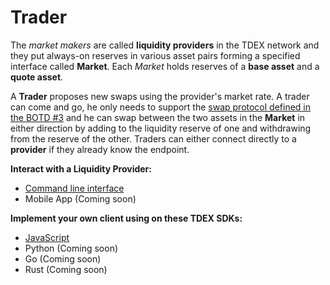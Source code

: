 # Trader

The *market makers* are called **liquidity providers** in the TDEX network and they put always-on reserves in various asset pairs forming a specified interface called **Market**. Each *Market* holds reserves of a **base asset** and a **quote asset**. 

A **Trader** proposes new swaps using the provider's market rate. A trader can come and go, he only needs to support the [swap protocol defined in the BOTD #3](https://github.com/Sevenlab/tdex-specs/blob/master/03-swap-protocol.md) and he can swap between the two assets in the **Market** in either direction by adding to the liquidity reserve of one and withdrawing from the reserve of the other. Traders can either connect directly to a **provider** if they already know the endpoint.


**Interact with a Liquidity Provider:**

* [Command line interface](tdex-cli.md)
* Mobile App (Coming soon)

**Implement your own client using on these TDEX SDKs:**

* [JavaScript](tdex-sdk.md)
* Python (Coming soon)
* Go (Coming soon)
* Rust (Coming soon)
